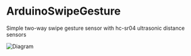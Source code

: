 # ArduinoSwipeGesture
Simple two-way swipe gesture sensor with hc-sr04 ultrasonic distance sensors


![Diagram](http://oi66.tinypic.com/2v29w8n.jpg)
